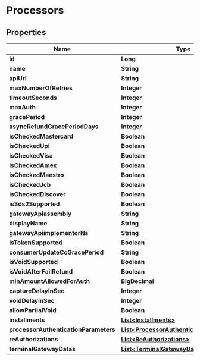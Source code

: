 
# Processors

## Properties
Name | Type | Description | Notes
------------ | ------------- | ------------- | -------------
**id** | **Long** |  | 
**name** | **String** |  |  [optional]
**apiUrl** | **String** |  |  [optional]
**maxNumberOfRetries** | **Integer** |  | 
**timeoutSeconds** | **Integer** |  | 
**maxAuth** | **Integer** |  | 
**gracePeriod** | **Integer** |  | 
**asyncRefundGracePeriodDays** | **Integer** |  |  [optional]
**isCheckedMastercard** | **Boolean** |  | 
**isCheckedUpi** | **Boolean** |  | 
**isCheckedVisa** | **Boolean** |  | 
**isCheckedAmex** | **Boolean** |  | 
**isCheckedMaestro** | **Boolean** |  | 
**isCheckedJcb** | **Boolean** |  | 
**isCheckedDiscover** | **Boolean** |  | 
**is3ds2Supported** | **Boolean** |  | 
**gatewayApiassembly** | **String** |  |  [optional]
**displayName** | **String** |  |  [optional]
**gatewayApiimplementorNs** | **String** |  |  [optional]
**isTokenSupported** | **Boolean** |  | 
**consumerUpdateCcGracePeriod** | **String** |  |  [optional]
**isVoidSupported** | **Boolean** |  | 
**isVoidAfterFailRefund** | **Boolean** |  | 
**minAmountAllowedForAuth** | [**BigDecimal**](BigDecimal.md) |  | 
**captureDelayInSec** | **Integer** |  | 
**voidDelayInSec** | **Integer** |  | 
**allowPartialVoid** | **Boolean** |  | 
**installments** | [**List&lt;Installments&gt;**](Installments.md) |  |  [optional]
**processorAuthenticationParameters** | [**List&lt;ProcessorAuthenticationParameters&gt;**](ProcessorAuthenticationParameters.md) |  |  [optional]
**reAuthorizations** | [**List&lt;ReAuthorizations&gt;**](ReAuthorizations.md) |  |  [optional]
**terminalGatewayDatas** | [**List&lt;TerminalGatewayDatas&gt;**](TerminalGatewayDatas.md) |  |  [optional]



